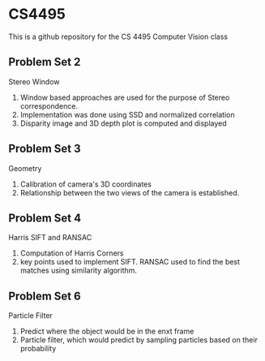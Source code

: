 # CS4495
This is a github repository for the CS 4495 Computer Vision class


## Problem Set 2 

Stereo Window 

1. Window based approaches are used for the purpose of Stereo correspondence.
2. Implementation was done using SSD and normalized correlation
3. Disparity image and 3D depth plot is computed and displayed

## Problem Set 3

Geometry

1. Calibration of camera's 3D coordinates
2. Relationship between the two views of the camera is established.


## Problem Set 4

Harris SIFT and RANSAC

1. Computation of Harris Corners
2. key points used to implement SIFT. RANSAC used to find the best matches using similarity algorithm.


## Problem Set 6

Particle Filter

1. Predict where the object would be in the enxt frame
2. Particle filter, which would predict by sampling particles based on their probability
